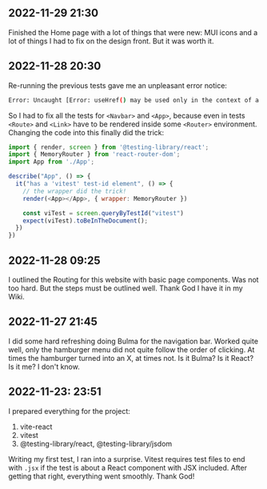 ## 2022-11-29 21:30

Finished the Home page with a lot of things that were new: MUI icons and a lot of things I had
to fix on the design front. But it was worth it.


## 2022-11-28 20:30

Re-running the previous tests gave me an unpleasant error notice:

```bash
Error: Uncaught [Error: useHref() may be used only in the context of a <Router> component.]
```

So I had to fix all the tests for `<Navbar>` and `<App>`, because even in tests `<Route>` and `<Link>` have to be rendered inside some `<Router>` environment. Changing the code into this finally did the trick:

```javascript
import { render, screen } from '@testing-library/react';
import { MemoryRouter } from 'react-router-dom';
import App from './App';

describe("App", () => {
  it("has a 'vitest' test-id element", () => {
    // the wrapper did the trick!
    render(<App></App>, { wrapper: MemoryRouter })

    const viTest = screen.queryByTestId("vitest")
    expect(viTest).toBeInTheDocument();
  })
})
```



## 2022-11-28 09:25

I outlined the Routing for this website with basic page components. Was not too hard. But the steps must be outlined well. Thank God I have it in my Wiki.


## 2022-11-27 21:45

I did some hard refreshing doing Bulma for the navigation bar. Worked quite well, only the hamburger menu did not quite follow the order of clicking. At times the hamburger turned into an X, at times not. Is it Bulma? Is it React? Is it me? I don't know.


## 2022-11-23: 23:51

I prepared everything for the project:

1. vite-react
0. vitest
0. @testing-library/react, @testing-library/jsdom

Writing my first test, I ran into a surprise. Vitest requires test files to end with `.jsx` if the test is about a React component with JSX included. After getting that right, everything went smoothly. Thank God!

